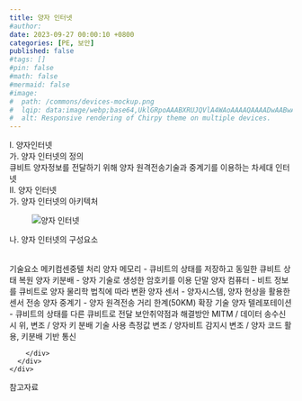```yaml
---
title: 양자 인터넷
#author: 
date: 2023-09-27 00:00:10 +0800
categories: [PE, 보안]
published: false
#tags: []
#pin: false
#math: false
#mermaid: false
#image:
#  path: /commons/devices-mockup.png
#  lqip: data:image/webp;base64,UklGRpoAAABXRUJQVlA4WAoAAAAQAAAADwAABwAAQUxQSDIAAAARL0AmbZurmr57yyIiqE8oiG0bejIYEQTgqiDA9vqnsUSI6H+oAERp2HZ65qP/VIAWAFZQOCBCAAAA8AEAnQEqEAAIAAVAfCWkAALp8sF8rgRgAP7o9FDvMCkMde9PK7euH5M1m6VWoDXf2FkP3BqV0ZYbO6NA/VFIAAAA
#  alt: Responsive rendering of Chirpy theme on multiple devices.
---
```


<div class="post-wrap">
  <div class="para">
    <div class="para-title">
      I. 양자인터넷
    </div>
    <div class="para-cntnt">
      <div class="para">
        <div class="para-title">
          가. 양자 인터넷의 정의
        </div>
        <div class="para-cntnt">
            큐비트 양자정보를 전달하기 위해 양자 원격전송기술과  중계기를 이용하는 차세대 인터넷
        </div>
      </div>
    </div>
  </div>
  
  <div class="para">
    <div class="para-title">
      II. 양자 인터넷
    </div>
    <div class="para-cntnt">
      <div class="para">
        <div class="para-title">
          가. 양자 인터넷의 아키텍처
        </div>
        <div class="para-cntnt">
          <figure class="post-figure">
            <img src="/assets/img/posts/양자-인터넷.png" alt="양자 인터넷">
<!--            <figcaption>Source: Unveiling the Metaverse: Exploring Emerging Trends, Multifaceted Perspectives, and Future Challenges</figcaption>-->
          </figure>
        </div>
      </div>
      <div class="para">
        <div class="para-title">
          나. 양자 인터넷의 구성요소
        </div>
        <div class="para-cntnt">
          <table class="post-table">
          </table>
          기술요소 메키컴센중텔
  처리
    양자 메모리 - 큐비트의 상태를 저장하고 동일한 큐비트 상태 복원
    양자 키분배 - 양자 기술로 생성한 암호키를 이용
  단말
    양자 컴퓨터 - 비트 정보를 큐비트로 양자 물리학 법칙에 따라 변환
    양자 센서 - 양자시스템, 양자 현상을 활용한 센서
  전송
    양자 중계기 - 양자 원격전송 거리 한계(50KM) 확장 기술
    양자 텔레포테이션 - 큐비트의 상태를 다른 큐비트로 전달
보안취약점과 해결방안
  MITM / 데이터 송수신시 위, 변조 / 양자 키 분배 기술 사용
  측정값 변조 / 양자비트 감지시 변조 / 양자 코드 활용, 키분배 기반 통신

        </div>
      </div>
    </div>
  </div>

  <div class="refr-wrap">
    <div class="refr-title">
        참고자료
    </div>
    <ol class="refr-list">
    <!--    <li>(나현식, 최대선) <a target="_blank" href="https://scienceon.kisti.re.kr/commons/util/originalView.do?cn=JAKO202225948430499&oCn=JAKO202225948430499&dbt=JAKO&journal=NJOU00291864">메타버스 보안 위협 요소 및 대응 방안 검토</a></li>-->
    <!--    <li>(M. Uddin, S. Manickam, H. Ullah, M. Obaidat and A. Dandoush) <a target="_blank" href="https://ieeexplore.ieee.org/abstract/document/10138386">Unveiling the Metaverse: Exploring Emerging Trends, Multifaceted Perspectives, and Future Challenges</a></li>-->
    </ol>
  </div>
</div>
